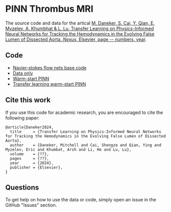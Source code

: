 # PINN Thrombus MRI

The source code and data for the artical [M. Daneker, S. Cai, Y. Qian, E. Myzelev, A. Khumbhat & L. Lu. Transfer Learning on Physics-Informed Neural Networks for
Tracking the Hemodynamics in the Evolving False Lumen of Dissected Aorta. *Nexus*, Elsevier, page -- numbers, year](link).

## Code

- [Navier-stokes flow nets base code](code/NSFnets3D.py)
- [Data only](code/data_only.py)
- [Warm-start PINN](code/WS_PINN.py)
- [Transfer learning warm-start PINN](code/TL_WS_PINN.py)

## Cite this work

If you use this code for academic research, you are encouraged to cite the following paper:

```
@article{Daneker2024,
  title     = {Transfer Learning on Physics-Informed Neural Networks for Tracking the Hemodynamics in the Evolving False Lumen of Dissected Aorta},
  author    = {Daneker, Mitchell and Cai, Shengze and Qian, Ying and Myzelev, Eric and Khumbat, Arsh and Li, He and Lu, Lu},
  volume    = {??},
  pages     = {??},
  year      = {2024},
  publisher = {Elsevier},
}
```

## Questions

To get help on how to use the data or code, simply open an issue in the GitHub "Issues" section.
